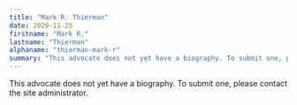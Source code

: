```yaml
---
title: "Mark R. Thierman"
date: 2020-11-25
firstname: "Mark R."
lastname: "Thierman"
alphaname: "thierman-mark-r"
summary: "This advocate does not yet have a biography. To submit one, please contact the site administrator."
---
```

This advocate does not yet have a biography. To submit one, please contact the site administrator.

